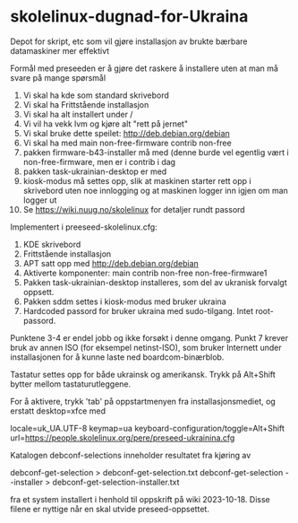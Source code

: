 # skolelinux-dugnad-for-Ukraina

Depot for skript, etc som vil gjøre installasjon av brukte bærbare datamaskiner mer effektivt

Formål med preseeden er å gjøre det raskere å installere uten at man må svare på mange spørsmål

1) Vi skal ha kde som standard skrivebord
2) Vi skal ha Frittstående installasjon
3) Vi skal ha alt installert under /
4) Vi vil ha vekk lvm og kjøre alt "rett på jernet"
5) Vi skal bruke dette speilet: http://deb.debian.org/debian
6) Vi skal ha med main non-free-firmware contrib non-free
7) pakken firmware-b43-installer må med (denne burde vel egentlig vært i
   non-free-firmware, men er i contrib i dag
8) pakken task-ukrainian-desktop er med
9) kiosk-modus må settes opp, slik at maskinen starter rett opp i skrivebord
   uten noe innlogging og at maskinen logger inn igjen om man logger ut
10) Se https://wiki.nuug.no/skolelinux for detaljer rundt passord

Implementert i preeseed-skolelinux.cfg:

 1) KDE skrivebord
 2) Frittstående installasjon
 5) APT satt opp med http://deb.debian.org/debian
 6) Aktiverte komponenter: main contrib non-free non-free-firmware1
 8) Pakken task-ukrainian-desktop installeres, som del av ukranisk forvalgt oppsett.
 9) Pakken sddm settes i kiosk-modus med bruker ukraina
 10) Hardcoded passord for bruker ukraina med sudo-tilgang.  Intet root-passord.

Punktene 3-4 er endel jobb og ikke forsøkt i denne omgang.
Punkt 7 krever bruk av annen ISO (for eksempel netinst-ISO), som bruker Internett
under installasjonen for å kunne laste ned boardcom-binærblob.

Tastatur settes opp for både ukrainsk og amerikansk.  Trykk på Alt+Shift bytter mellom
tastaturutleggene.

For å aktivere, trykk 'tab' på oppstartmenyen fra installasjonsmediet, og erstatt
desktop=xfce med

  locale=uk_UA.UTF-8 keymap=ua keyboard-configuration/toggle=Alt+Shift url=https://people.skolelinux.org/pere/preseed-ukrainina.cfg

Katalogen debconf-selections inneholder resultatet fra kjøring av

  debconf-get-selection > debconf-get-selection.txt
  debconf-get-selection --installer > debconf-get-selection-installer.txt

fra et system installert i henhold til oppskrift på wiki 2023-10-18.  Disse filene
er nyttige når en skal utvide preseed-oppsettet.
